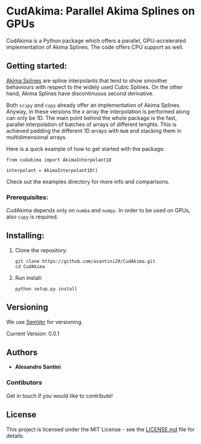 # CudAkima: Parallel Akima Splines on GPUs

CudAkima is a Python package which offers a parallel, GPU-accelerated implementation of Akima Splines. The code offers CPU support as well. 

## Getting started:

[Akima Splines](https://en.wikipedia.org/wiki/Akima_spline) are spline interpolants that tend to show smoother behaviours with respect to the widely used Cubic Splines. On the other hand, Akima Splines have discontinuous second derivative.

Both `scipy` and `cupy` already offer an implementation of Akima Splines. Anyway, in these versions the $x$ array the interpolation is performed along can only be 1D. The main point behind the whole package is the fast, parallel interpolation of batches of arrays of different lenghts. This is achieved padding the different 1D arrays with `NaN` and stacking them in multidimensional arrays.

 Here is a quick example of how to get started with the package:
```
from cudakima import AkimaInterpolant1D

interpolant = AkimaInterpolant1D()
```
Check out the examples directory for more info and comparisons.

### Prerequisites:

CudAkima depends only on `numba` and `numpy`. In order to be used on GPUs, also `cupy` is required.

## Installing:
1. Clone the repository:
   ```
   git clone https://github.com/asantini29/CudAkima.git
   cd CudAkima
   ```
2. Run install:
   ```
   python setup.py install
   ```

## Versioning

We use [SemVer](http://semver.org/) for versioning. 

Current Version: 0.0.1

## Authors

* **Alesandro Santini**

### Contibutors

Get in touch if you would like to contribute!

## License

This project is licensed under the MIT License - see the [LICENSE.md](LICENSE.md) file for details.